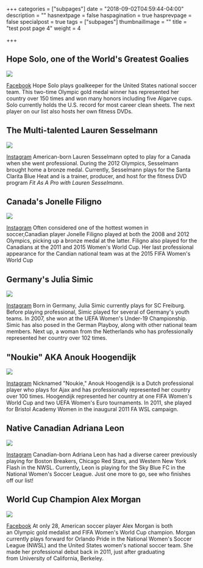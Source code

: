 +++
categories = ["subpages"]
date = "2018-09-02T04:59:44-04:00"
description = ""
hasnextpage = false
haspagination = true
hasprevpage = false
specialpost = true
tags = ["subpages"]
thumbnailImage = ""
title = "test post page 4"
weight = 4

+++
## Hope Solo, one of the World's Greatest Goalies

![](http://americancolumn.com/wp-content/uploads/2018/02/hope_solo-1519462782249.jpg)

[Facebook](https://www.facebook.com/hopesolo/photos/a.109866844821.94218.45872164821/10154919555049822/?type=3&theater) Hope Solo plays goalkeeper for the United States national soccer team. This two-time Olympic gold medal winner has represented her country over 150 times and won many honors including five Algarve cups. Solo currently holds the U.S. record for most career clean sheets. The next player on our list also hosts her own fitness DVDs.

## The Multi-talented Lauren Sesselmann

![](http://americancolumn.com/wp-content/uploads/2018/02/lauren_sesselmann-1519462657460.jpg)

[Instagram](https://twitter.com/lsesselmann/status/897947222838562816) American-born Lauren Sesselmann opted to play for a Canada when she went professional. During the 2012 Olympics, Sesselmann brought home a bronze medal. Currently, Sesselmann plays for the Santa Clarita Blue Heat and is a trainer, producer, and host for the fitness DVD program _Fit As A Pro with Lauren Sesselmann_.

## Canada's Jonelle Filigno

![](http://americancolumn.com/wp-content/uploads/2018/02/jonelle_filigno-1519462589569.JPG)

[Instagram](https://www.instagram.com/p/4pk7udgs19/?hl=en&taken-by=jfiligno16) Often considered one of the hottest women in soccer,Canadian player Jonelle Filigno played at both the 2008 and 2012 Olympics, picking up a bronze medal at the latter. Filigno also played for the Canadians at the 2011 and 2015 Women's World Cup. Her last professional appearance for the Candian national team was at the 2015 FIFA Women's World Cup

## Germany's Julia Simic

![](http://americancolumn.com/wp-content/uploads/2018/02/julia_simic-1519462503363.JPG)

[Instagram](https://www.instagram.com/p/BYsrQTggn1i/?hl=en&taken-by=simicjulia) Born in Germany, Julia Simic currently plays for SC Freiburg. Before playing professional, Simic played for several of Germany's youth teams. In 2007, she won at the UEFA Women's Under-19 Championship. Simic has also posed in the German Playboy, along with other national team members. Next up, a woman from the Netherlands who has professionally represented her country over 102 times.

## "Noukie" AKA Anouk Hoogendijk

![](http://americancolumn.com/wp-content/uploads/2018/02/anouk_hoogendijk-1519462436434.JPG)

[Instagram](https://www.instagram.com/p/BemsVRyh7or/?hl=en&taken-by=anoukhoogendijk) Nicknamed "Noukie," Anouk Hoogendijk is a Dutch professional player who plays for Ajax and has professionally represented her country over 100 times. Hoogendijk represented her country at one FIFA Women's World Cup and two UEFA Women's Euro tournaments. In 2011, she played for Bristol Academy Women in the inaugural 2011 FA WSL campaign.

## Native Canadian Adriana Leon

![](http://americancolumn.com/wp-content/uploads/2018/02/adriana_leon-1519462368434.JPG)

[Instagram](https://www.instagram.com/p/BeJbR5-B4EE/?hl=en&taken-by=_adrianaleon_) Canadian-born Adriana Leon has had a diverse career previously playing for Boston Breakers, Chicago Red Stars, and Western New York Flash in the NWSL. Currently, Leon is playing for the Sky Blue FC in the National Women's Soccer League. Just one more to go, see who finishes off our list!

## World Cup Champion Alex Morgan

![](http://americancolumn.com/wp-content/uploads/2018/02/alex_morgan-1519462196663.jpg)

[Facebook](https://www.facebook.com/AlexMorganSoccer/photos/a.225109557528514.53698.174420392597431/1225513347488125/?type=3&theater) At only 28, American soccer player Alex Morgan is both an Olympic gold medalist and FIFA Women's World Cup champion. Morgan currently plays forward for Orlando Pride in the National Women's Soccer League (NWSL) and the United States women's national soccer team. She made her professional debut back in 2011, just after graduating from University of California, Berkeley.
